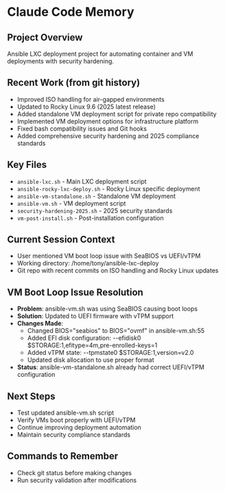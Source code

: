 # Claude Code Memory

## Project Overview
Ansible LXC deployment project for automating container and VM deployments with security hardening.

## Recent Work (from git history)
- Improved ISO handling for air-gapped environments
- Updated to Rocky Linux 9.6 (2025 latest release) 
- Added standalone VM deployment script for private repo compatibility
- Implemented VM deployment options for infrastructure platform
- Fixed bash compatibility issues and Git hooks
- Added comprehensive security hardening and 2025 compliance standards

## Key Files
- `ansible-lxc.sh` - Main LXC deployment script
- `ansible-rocky-lxc-deploy.sh` - Rocky Linux specific deployment
- `ansible-vm-standalone.sh` - Standalone VM deployment
- `ansible-vm.sh` - VM deployment script
- `security-hardening-2025.sh` - 2025 security standards
- `vm-post-install.sh` - Post-installation configuration

## Current Session Context
- User mentioned VM boot loop issue with SeaBIOS vs UEFI/vTPM
- Working directory: /home/tony/ansible-lxc-deploy
- Git repo with recent commits on ISO handling and Rocky Linux updates

## VM Boot Loop Issue Resolution
- **Problem**: ansible-vm.sh was using SeaBIOS causing boot loops
- **Solution**: Updated to UEFI firmware with vTPM support
- **Changes Made**:
  - Changed BIOS="seabios" to BIOS="ovmf" in ansible-vm.sh:55
  - Added EFI disk configuration: --efidisk0 $STORAGE:1,efitype=4m,pre-enrolled-keys=1
  - Added vTPM state: --tpmstate0 $STORAGE:1,version=v2.0
  - Updated disk allocation to use proper format
- **Status**: ansible-vm-standalone.sh already had correct UEFI/vTPM configuration

## Next Steps
- Test updated ansible-vm.sh script
- Verify VMs boot properly with UEFI/vTPM
- Continue improving deployment automation
- Maintain security compliance standards

## Commands to Remember
- Check git status before making changes
- Run security validation after modifications